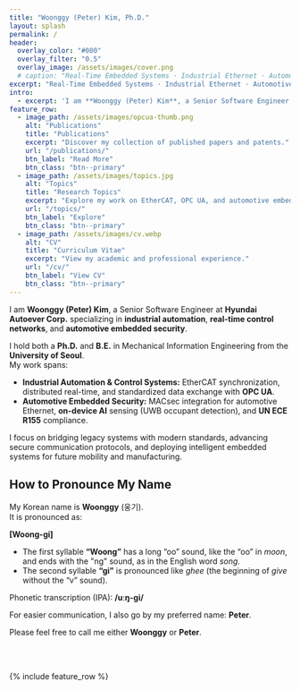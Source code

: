 ```yaml
---
title: "Woonggy (Peter) Kim, Ph.D."
layout: splash
permalink: /
header:
  overlay_color: "#000"
  overlay_filter: "0.5"
  overlay_image: /assets/images/cover.png
  # caption: "Real-Time Embedded Systems · Industrial Ethernet · Automotive Embedded/Network Security"
excerpt: "Real-Time Embedded Systems · Industrial Ethernet · Automotive Embedded/Network Security"
intro:
  - excerpt: 'I am **Woonggy (Peter) Kim**, a Senior Software Engineer at Hyundai Autoever Corp., specializing in **industrial automation**, **real-time control networks**, and **automotive embedded security**. My work bridges **legacy systems** and **emerging technologies** like EtherCAT, OPC UA, MACsec, and on-device AI to create secure, interoperable, and high-performance solutions.'
feature_row:
  - image_path: /assets/images/opcua-thumb.png
    alt: "Publications"
    title: "Publications"
    excerpt: "Discover my collection of published papers and patents."
    url: "/publications/"
    btn_label: "Read More"
    btn_class: "btn--primary"
  - image_path: /assets/images/topics.jpg
    alt: "Topics"
    title: "Research Topics"
    excerpt: "Explore my work on EtherCAT, OPC UA, and automotive embedded security."
    url: "/topics/"
    btn_label: "Explore"
    btn_class: "btn--primary"
  - image_path: /assets/images/cv.webp
    alt: "CV"
    title: "Curriculum Vitae"
    excerpt: "View my academic and professional experience."
    url: "/cv/"
    btn_label: "View CV"
    btn_class: "btn--primary"
---
```


I am **Woonggy (Peter) Kim**, a Senior Software Engineer at **Hyundai Autoever Corp.** specializing in **industrial automation**, **real-time control networks**, and **automotive embedded security**.

I hold both a **Ph.D.** and **B.E.** in Mechanical Information Engineering from the **University of Seoul**.  
My work spans:

- **Industrial Automation & Control Systems:** EtherCAT synchronization, distributed real-time, and standardized data exchange with **OPC UA**.  
- **Automotive Embedded Security:** MACsec integration for automotive Ethernet, **on-device AI** sensing (UWB occupant detection), and **UN ECE R155** compliance.

I focus on bridging legacy systems with modern standards, advancing secure communication protocols, and deploying intelligent embedded systems for future mobility and manufacturing.

## How to Pronounce My Name

My Korean name is **Woonggy** (웅기).  
It is pronounced as:

**[Woong-gi]**

- The first syllable **“Woong”** has a long “oo” sound, like the “oo” in *moon*, and ends with the "ng" sound, as in the English word *song*.
- The second syllable **“gi”** is pronounced like *ghee* (the beginning of *give* without the “v” sound).  

Phonetic transcription (IPA): **/uːŋ-gi/**

For easier communication, I also go by my preferred name: **Peter**.  

Please feel free to call me either **Woonggy** or **Peter**.

<br/>
<br/>

{% include feature_row %}
